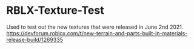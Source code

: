 # RBLX-Texture-Test
Used to test out the new textures that were released in June 2nd 2021. https://devforum.roblox.com/t/new-terrain-and-parts-built-in-materials-release-build/1269335
